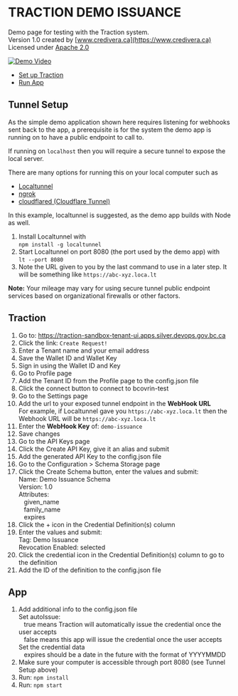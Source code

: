 # TRACTION DEMO ISSUANCE

Demo page for testing with the Traction system.  
Version 1.0 created by [www.credivera.ca](https://www.credivera.ca)  
Licensed under [Apache 2.0](https://www.apache.org/licenses/LICENSE-2.0)

[![Demo Video](https://img.youtube.com/vi/OI1JIt91K8g/0.jpg)](https://youtu.be/OI1JIt91K8g)

 - [Set up Traction](#Traction)
 - [Run App](#App)

## Tunnel Setup
As the simple demo application shown here requires listening for webhooks sent back to the app, a prerequisite is for the system the demo app is running on to have a public endpoint to call to.

If running on `localhost` then you will require a secure tunnel to expose the local server.

There are many options for running this on your local computer such as 
- [Localtunnel](https://theboroer.github.io/localtunnel-www/)
- [ngrok](https://ngrok.com/)
- [cloudflared (Cloudflare Tunnel)](https://github.com/cloudflare/cloudflared)

In this example, localtunnel is suggested, as the demo app builds with Node as well.

1. Install Localtunnel with  
`npm install -g localtunnel`
2. Start Localtunnel on port 8080 (the port used by the demo app) with  
`lt --port 8080`
3. Note the URL given to you by the last command to use in a later step. It will be something like `https://abc-xyz.loca.lt`

**Note:** Your mileage may vary for using secure tunnel public endpoint services based on organizational firewalls or other factors.


## Traction
1. Go to: https://traction-sandbox-tenant-ui.apps.silver.devops.gov.bc.ca
2. Click the link:  `Create Request!`
3. Enter a Tenant name and your email address
4. Save the Wallet ID and Wallet Key
5. Sign in using the Wallet ID and Key
6. Go to Profile page
7. Add the Tenant ID from the Profile page to the config.json file
8. Click the connect button to connect to bcovrin-test
9. Go to the Settings page
10. Add the url to your exposed tunnel endpoint in the **WebHook URL**  
  For example, if Localtunnel gave you `https://abc-xyz.loca.lt` then the Webhook URL will be `https://abc-xyz.loca.lt`
11. Enter the **WebHook Key** of: `demo-issuance`
12. Save changes
13. Go to the API Keys page
14. Click the Create API Key, give it an alias and submit
15. Add the generated API Key to the config.json file
16. Go to the Configuration > Schema Storage page
17. Click the Create Schema button, enter the values and submit:  
  Name: Demo Issuance Schema  
  Version: 1.0  
  Attributes:  
    &nbsp;&nbsp;&nbsp;given_name  
    &nbsp;&nbsp;&nbsp;family_name  
    &nbsp;&nbsp;&nbsp;expires
18. Click the + icon in the Credential Definition(s) column
19. Enter the values and submit:  
  Tag: Demo Issuance  
  Revocation Enabled: selected
20. Click the credential icon in the Credential Definition(s) column to go to the definition
21. Add the ID of the definition to the config.json file

## App
1. Add additional info to the config.json file  
  Set autoIssue:  
    &nbsp;&nbsp;&nbsp;true means Traction will automatically issue the credential once the user accepts  
    &nbsp;&nbsp;&nbsp;false means this app will issue the credential once the user accepts  
  Set the credential data  
  &nbsp;&nbsp;&nbsp;expires should be a date in the future with the format of YYYYMMDD
2. Make sure your computer is accessible through port 8080 (see Tunnel Setup above)
3. Run: `npm install`
4. Run: `npm start`
